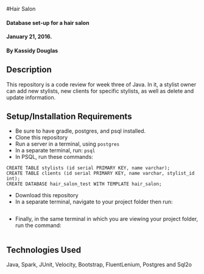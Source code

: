 #Hair Salon
#### Database set-up for a hair salon
#### January 21, 2016.

#### By Kassidy Douglas

## Description

This repository is a code review for week three of Java. In it, a stylist owner can add new stylists, new clients for specific stylists, as well as delete and update information.

## Setup/Installation Requirements

* Be sure to have gradle, postgres, and psql installed.
* Clone this repository
* Run a server in a terminal, using
`postgres`
* In a separate terminal, run:
`psql`
* In PSQL, run these commands:
```CREATE DATABASE hair_salon;
CREATE TABLE stylists (id serial PRIMARY KEY, name varchar);
CREATE TABLE clients (id serial PRIMARY KEY, name varchar, stylist_id int);
CREATE DATABASE hair_salon_test WITH TEMPLATE hair_salon;
```

* Download this repository
* In a separate terminal, navigate to your project folder then run:
```psql hair_salon < hair_salon.sql
```

* Finally, in the same terminal in which you are viewing your project folder, run the command:
  ```gradle run
  ```



## Technologies Used

Java, Spark, JUnit, Velocity, Bootstrap, FluentLenium, Postgres and Sql2o
